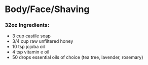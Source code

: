 # Body/Face/Shaving
### 32oz Ingredients:
* 3 cup castile soap 
* 3/4 cup raw unfiltered honey
* 10 tsp jojoba oil
* 4 tsp vitamin e oil
* 50 drops essential oils of choice (tea tree, lavender, rosemary)